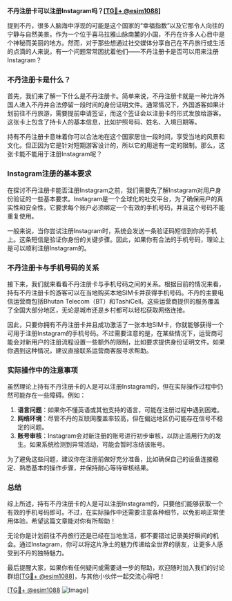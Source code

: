 **不丹注册卡可以注册Instagram吗？[[TG💪+ @esim1088](https://t.me/s/esim1088)]**

提到不丹，很多人脑海中浮现的可能是这个国家的“幸福指数”以及它那令人向往的宁静与自然美景。作为一个位于喜马拉雅山脉南麓的小国，不丹在许多人心目中是个神秘而美丽的地方。然而，对于那些想通过社交媒体分享自己在不丹旅行或生活的点滴的人来说，有一个问题常常困扰着他们——不丹注册卡是否可以用来注册Instagram？

### 不丹注册卡是什么？

首先，我们来了解一下什么是不丹注册卡。简单来说，不丹注册卡就是一种允许外国人进入不丹并合法停留一段时间的身份证明文件。通常情况下，外国游客如果计划前往不丹旅游，需要提前申请签证，而这个签证会以注册卡的形式发放给游客。这张卡上包含了持卡人的基本信息，比如护照号码、姓名、入境日期等。

持有不丹注册卡意味着你可以合法地在这个国家居住一段时间，享受当地的风景和文化。但正因为它是针对短期游客设计的，所以它的用途有一定的限制。那么，这张卡能不能用于注册Instagram呢？

### Instagram注册的基本要求

在探讨不丹注册卡能否注册Instagram之前，我们需要先了解Instagram对用户身份验证的一些基本要求。Instagram是一个全球化的社交平台，为了确保用户的真实性和安全性，它要求每个账户必须绑定一个有效的手机号码，并且这个号码不能重复使用。

一般来说，当你尝试注册Instagram时，系统会发送一条验证码短信到你的手机上。这条短信是验证你身份的关键步骤。因此，如果你有合法的手机号码，理论上是可以顺利注册Instagram的。

### 不丹注册卡与手机号码的关系

接下来，我们就来看看不丹注册卡与手机号码之间的关系。根据目前的情况来看，持有不丹注册卡的游客可以在当地购买本地SIM卡并获得手机号码。不丹的主要电信运营商包括Bhutan Telecom（BT）和TashiCell。这些运营商提供的服务覆盖了全国大部分地区，无论是城市还是乡村都可以轻松获取网络连接。

因此，只要你拥有不丹注册卡并且成功激活了一张本地SIM卡，你就能够获得一个可用于注册Instagram的手机号码。不过需要注意的是，在某些情况下，运营商可能会对新用户的注册流程设置一些额外的限制，比如要求提供身份证明文件。如果你遇到这种情况，建议直接联系运营商客服寻求帮助。

### 实际操作中的注意事项

虽然理论上持有不丹注册卡的人是可以注册Instagram的，但在实际操作过程中仍然可能存在一些障碍。例如：

1. **语言问题**：如果你不懂英语或其他支持的语言，可能在注册过程中遇到困难。
2. **网络环境**：尽管不丹的互联网覆盖率较高，但在偏远地区仍可能存在信号不稳定的问题。
3. **账号审核**：Instagram会对新注册的账号进行初步审核，以防止滥用行为的发生。如果系统检测到异常活动，可能会暂时冻结该账号。

为了避免这些问题，建议你在注册前做好充分准备，比如确保自己的设备连接稳定、熟悉基本的操作步骤，并保持耐心等待审核结果。

### 总结

综上所述，持有不丹注册卡的人是可以注册Instagram的，只要他们能够获取一个有效的手机号码即可。不过，在实际操作中还需要注意各种细节，以免影响正常使用体验。希望这篇文章能对你有所帮助！

无论你是计划前往不丹旅行还是已经在当地生活，都不要错过记录美好瞬间的机会。通过Instagram，你可以将这片净土的魅力传递给全世界的朋友，让更多人感受到不丹的独特魅力。

最后提醒大家，如果你有任何疑问或需要进一步的帮助，欢迎随时加入我们的讨论群组[[TG💪+ @esim1088](https://t.me/s/esim1088)]，与其他小伙伴一起交流心得吧！

[[TG💪+ @esim1088](https://t.me/s/esim1088) ![Image](https://i.postimg.cc/4NQfJmqS/Snipaste-2025-05-13-00-14-12.png)]
